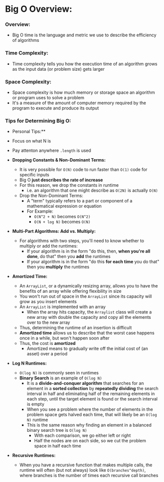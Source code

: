 # Big O Overview:

### Overview:

* Big O time is the language and metric we use to describe the efficiency of algorithms

### Time Complexity:

* Time complexity tells you how the execution time of an algorithm grows as the input data (or problem size) gets larger

### Space Complexity:

* Space complexity is how much memory or storage space an algorithm or program uses to solve a problem
* It's a measure of the amount of computer memory required by the program to execute and produce its output

### Tips for Determining Big O:

* Personal Tips:**
* Focus on what N is
* Pay attenton anywhere `.length` is used

* **Dropping Constants & Non-Dominant Terms:**
    * It is very possible for `O(N)` code to run faster than `O(1)` code for specific inputs
    * Big O **just describes the rate of increase**
    * For this reason, we drop the constants in runtime
        * i.e. an algorithm that one might describe as `O(2N)` is actually `O(N)`
    * Drop the Non-Dominant Terms:
        * A "term" typically refers to a part or component of a mathematical expression or equation
        * For Example:
            * `O(N^2 + N)` becomes `O(N^2)`
            * `O(N + log N)` becomes `O(N)`
* **Multi-Part Algorithms: Add vs. Multiply:**
    * For algorithms with two steps, you'll need to know whether to multiply or add the runtimes:
        * If your algorithm is in the form "do this, then, **when you're all done**, do that" then you **add** the 
          runtimes
        * If your algorithm is in the form "do this **for each time** you do that" then you **multiply** the runtimes
* **Amortized Time:**
  * An `ArrayList`, or a dynamically resizing array, allows you to have the benefits of an array while offering 
    flexibility in size
  * You won't run out of space in the `ArrayList` since its capacity will grow as you insert elements
  * An `ArrayList` is implemented with an array
    * When the array hits capacity, the `Arraylist` class will create a new array with double the capacity and copy all 
      the elements over to the new array
  * Thus, determining the runtime of an insertion is difficult
  * **Amortized time** allows us to describe that the worst case happens once in a while, but won't happen soon after
  * Thus, the cost is **amortized**
    * Amortized means to gradually write off the initial cost of (an asset) over a period
* **Log N Runtimes:**
  * `O(log N)` is commonly seen in runtimes
  * **Binary Search** is an example of `O(log N)`
    * It is a **divide-and-conquer algorithm** that searches for an element in a **sorted collection** by **repeatedly 
      dividing** the search interval in half and eliminating half of the remaining elements in each step, until the
      target element is found or the search interval is empty
    * When you see a problem where the number of elements in the problem space gets halved each time, that will likely
      be an `O(log N)` runtime
    * This is the same reason why finding an element in a balanced binary search tree is `O(log N)`
      * With each comparison, we go either left or right
      * Half the nodes are on each side, so we cut the problem space in half each time
* **Recursive Runtimes:**
  * When you have a recursive function that makes multiple calls, the runtime will often (but not always) look like
    `O(branches^depth)`, where branches is the number of times each recursive call branches
